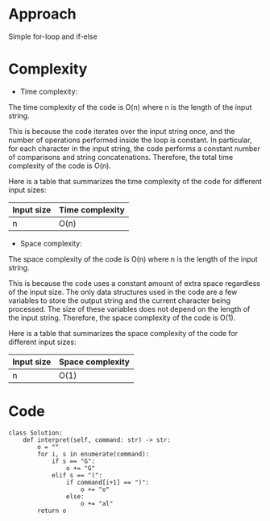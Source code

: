 # Approach
<!-- Describe your approach to solving the problem. -->
Simple for-loop and if-else
# Complexity
- Time complexity:
<!-- Add your time complexity here, e.g. $$O(n)$$ -->
The time complexity of the code is O(n) where n is the length of the input string.

This is because the code iterates over the input string once, and the number of operations performed inside the loop is constant. In particular, for each character in the input string, the code performs a constant number of comparisons and string concatenations. Therefore, the total time complexity of the code is O(n).

Here is a table that summarizes the time complexity of the code for different input sizes:

| Input size | Time complexity |
|---|---|
| n | O(n) |
- Space complexity:
<!-- Add your space complexity here, e.g. $$O(n)$$ -->
The space complexity of the code is O(n) where n is the length of the input string.

This is because the code uses a constant amount of extra space regardless of the input size. The only data structures used in the code are a few variables to store the output string and the current character being processed. The size of these variables does not depend on the length of the input string. Therefore, the space complexity of the code is O(1).

Here is a table that summarizes the space complexity of the code for different input sizes:

| Input size | Space complexity |
|---|---|
| n | O(1) |
# Code
```
class Solution:
    def interpret(self, command: str) -> str:
        o = ""
        for i, s in enumerate(command):
            if s == "G":
                o += "G"
            elif s == "(":
                if command[i+1] == ")":
                    o += "o"
                else:
                    o += "al"
        return o
```